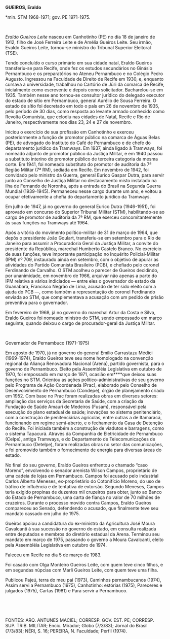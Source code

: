 **GUEIROS, Eraldo**

\*min. STM 1968-1971; gov. PE 1971-1975.

 

*Eraldo Gueiros Leite* nasceu em Canhotinho (PE) no dia 18 de janeiro de
1912, filho de José Ferreira Leite e de Amélia Gueiros Leite. Seu irmão,
Evaldo Gueiros Leite, tornou-se ministro do Tribunal Superior Eleitoral
(TSE).

Tendo concluído o curso primário em sua cidade natal, Eraldo Gueiros
transferiu-se para Recife, onde fez os estudos secundários no Ginásio
Pernambuco e os preparatórios no Ateneu Pernambuco e no Colégio Pedro
Augusto. Ingressou na Faculdade de Direito de Recife em 1930, e,
enquanto cursava a universidade, trabalhou no Cartório de Júri da
comarca de Recife, inicialmente como escrevente e depois como
solicitador. Bacharelou-se em 1935. Também nesse ano tornou-se consultor
jurídico do delegado executor do estado de sítio em Pernambuco, general
Aurélio de Sousa Ferreira. O estado de sítio foi decretado em todo o
país em 26 de novembro de 1935, pelo período de 30 dias, como resposta
ao levante armado conhecido como Revolta Comunista, que eclodiu nas
cidades de Natal, Recife e Rio de Janeiro, respectivamente nos dias 23,
24 e 27 de novembro.

Iniciou o exercício de sua profissão em Canhotinho e exerceu
posteriormente a função de promotor público na comarca de Águas Belas
(PE), de advogado do Instituto do Café de Pernambuco e de chefe do
departamento jurídico da Tramways. Em 1937, ainda ligado à Tramways, foi
nomeado adjunto de promotor público da Justiça Militar, e em 1940 passou
a substituto interino do promotor público de terceira categoria da mesma
corte. Em 1941, foi nomeado substituto do promotor de auditoria da 7ª
Região Militar (7ª RM), sediada em Recife. Em novembro de 1942, foi
convidado pelo ministro da Guerra, general Eurico Gaspar Dutra, para
servir junto ao Conselho de Justiça Militar no destacamento misto
instalado na ilha de Fernando de Noronha, após a entrada do Brasil na
Segunda Guerra Mundial (1939-1945). Permaneceu nesse cargo durante um
ano, e voltou a ocupar efetivamente a chefia do departamento jurídico da
Tramways.

Em julho de 1947, já no governo do general Eurico Dutra (1946-1951), foi
aprovado em concurso do Superior Tribunal Militar (STM), habilitando-se
ao cargo de promotor de auditoria da 7ª RM, que exerceu
concomitantemente às suas funções na Tramways até 1964.

Após a vitória do movimento político-militar de 31 de março de 1964, que
depôs o presidente João Goulart, transferiu-se em setembro para o Rio de
Janeiro para assumir a Procuradoria Geral da Justiça Militar, a convite
do presidente da República, marechal Humberto Castelo Branco. No
exercício de suas funções, teve importante participação no Inquérito
Policial-Militar (IPM) nº 709, instaurado ainda em setembro, com o
objetivo de apurar as atividades do Partido Comunista Brasileiro (PCB),
e chefiado pelo coronel Ferdinando de Carvalho. O STM acolheu o parecer
de Gueiros decidindo, por unanimidade, em novembro de 1966, arquivar não
apenas a parte do IPM relativa a vários indiciados — entre eles o
governador do estado da Guanabara, Francisco Negrão de Lima, acusado de
ter sido eleito com a ajuda do PCB —, como também a representação do
coronel Ferdinando enviada ao STM, que complementava a acusação com um
pedido de prisão preventiva para o governador.

Em fevereiro de 1968, já no governo do marechal Artur da Costa e Silva,
Eraldo Gueiros foi nomeado ministro do STM, sendo empossado em março
seguinte, quando deixou o cargo de procurador-geral da Justiça Militar.

 

Governador de Pernambuco (1971-1975)

Em agosto de 1970, já no governo do general Emílio Garrastazu Médici
(1969-1974), Eraldo Gueiros teve seu nome homologado na convenção
regional da Aliança Renovadora Nacional (Arena), partido governista,
para o governo de Pernambuco. Eleito pela Assembléia Legislativa em
outubro de 1970, foi empossado em março de 1971, ocasião em****que
deixou suas funções no STM. Orientou as ações político-administrativas
de seu governo pelo Programa de Ação Coordenada (Prac), elaborado pelo
Conselho de Desenvolvimento de Pernambuco (Condepe), órgão de
planejamento criado em 1952. Com base no Prac foram realizadas obras em
diversos setores: ampliação dos serviços da Secretaria de Saúde, com a
criação da Fundação de Saúde Amauri de Medeiros (Fusam), responsável
pela execução do plano estadual de saúde; inovações no sistema
penitenciário, com a construção de penitenciárias agrícolas, entre
outras a de Itamaracá, funcionando em regime semi-aberto, e o fechamento
da Casa de Detenção do Recife. Foi iniciada também a construção de
viadutos e barragens, como o sistema Tapacurá. Através da Companhia de
Eletricidade de Pernambuco (Celpe), antiga Tramways, e do Departamento
de Telecomunicações de Pernambuco (Detelpe), foram realizadas obras no
setor das comunicações, e foi promovido também o fornecimento de energia
para diversas áreas do estado.

No final do seu governo, Eraldo Gueiros enfrentou o chamado “caso
Moreno”, envolvendo o senador arenista Wilson Campos, proprietário de
uma cadeia de lojas em Pernambuco. Campos foi acusado pelo industrial
Carlos Alberto Meneses, ex-proprietário do Cotonifício Moreno, do uso de
tráfico de influência e de tentativa de extorsão. Segundo Meneses,
Campos teria exigido propinas de duzentos mil cruzeiros para obter,
junto ao Banco do Estado de Pernambuco, uma carta de fiança no valor de
70 milhões de cruzeiros. Durante o processo movido contra Campos, Eraldo
Gueiros compareceu ao Senado, defendendo o acusado, que finalmente teve
seu mandato cassado em julho de 1975.

Gueiros apoiou a candidatura do ex-ministro da Agricultura José Moura
Cavalcanti à sua sucessão no governo do estado, em consulta realizada
entre deputados e membros do diretório estadual da Arena. Terminou seu
mandato em março de 1975, passando o governo a Moura Cavalcanti, eleito
pela Assembléia Legislativa em outubro de 1974.

Faleceu em Recife no dia 5 de março de 1983.

Foi casado com Olga Monteiro Gueiros Leite, com quem teve cinco filhos,
e em segundas núpcias com Marli Gueiros Leite, com quem teve uma filha.

Publicou Pajeú, terra do meu pai (1973), Caminhos pernambucanos (1974),
Assim servi a Pernambuco (1975), Canhotinho: estórias (1975), Pareceres
e julgados (1975), Cartas (1981) e Para servir a Pernambuco.

 

 

FONTES: ARQ. ANTUNES MACIEL; CORRESP. GOV. EST. PE; CORRESP. SUP. TRIB.
MILITAR; Encic. Mirador; Globo (7/3/83); Jornal do Brasil (7/3/83);
NÉRI, S. 16; PEREIRA, N. Faculdade; Perfil (1974).

 
